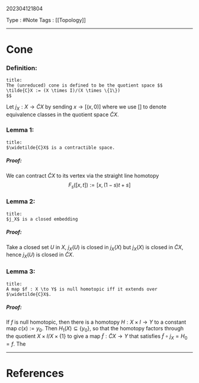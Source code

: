 202304121804

Type : #Note
Tags : [[Topology]]

---
# Cone
### Definition:
```ad-note
title:
The (unreduced) cone is defined to be the quotient space $$
\tilde{C}X := (X \times I)/(X \times \{1\})
$$
```
Let $j_{X} : X \to \widetilde{C}X$ by sending $x \to [(x,0)]$ where we use [] to denote equivalence classes in the quotient space $\widetilde{C}X$.

### Lemma 1:
```ad-note
title:
$\widetilde{C}X$ is a contractible space.
```
##### Proof:
We can contract $\widetilde{C}X$ to its vertex via the straight line homotopy $$
F_{s}([x,t]) := [x,(1-s)t+s]
$$
### Lemma 2:
```ad-note
title:
$j_X$ is a closed embedding
```
##### Proof:
Take a closed set $U$ in $X$, $j_{X}(U)$ is closed in $j_{X}(X)$ but $j_{X}(X)$ is closed in $\widetilde{C}X$, hence $j_{X}(U)$ is closed in $\widetilde{C}X$.

### Lemma 3:
```ad-note
title:
A map $f : X \to Y$ is null homotopic iff it extends over $\widetilde{C}X$.
```
##### Proof:
If $f$ is null homotopic, then there is a homotopy $H : X \times I \to Y$ to a constant map $c(x) := y_{0}$. Then $H_{1}(X) \subseteq \{ y_{0} \}$, so that the homotopy factors through the quotient $X\times I /X \times \{ 1 \}$ to give a map $\widetilde{f} : \widetilde{C}X \to Y$ that satisfies $\widetilde{f}\circ j_{X} = H_{0} = f$.
The 


---
# References
